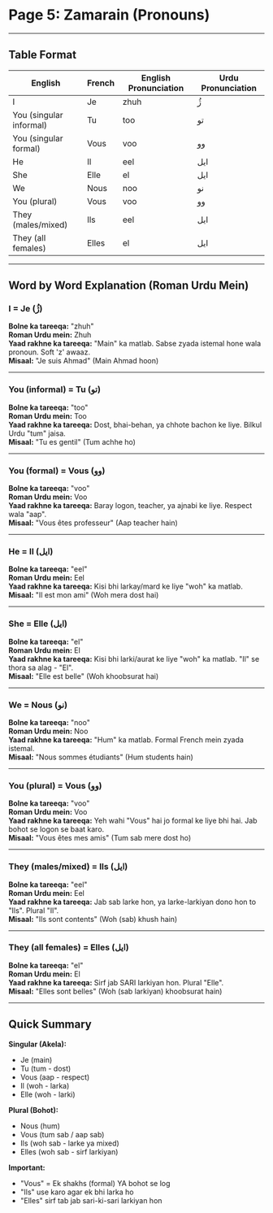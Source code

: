 # Page 5: Zamarain (Pronouns)

---

## Table Format

| **English** | **French** | **English Pronunciation** | **Urdu Pronunciation** |
|-------------|-----------|---------------------------|--------------------------|
| I | Je | zhuh | ژُ |
| You (singular informal) | Tu | too | تو |
| You (singular formal) | Vous | voo | وو |
| He | Il | eel | ایل |
| She | Elle | el | ایل |
| We | Nous | noo | نو |
| You (plural) | Vous | voo | وو |
| They (males/mixed) | Ils | eel | ایل |
| They (all females) | Elles | el | ایل |

---

## Word by Word Explanation (Roman Urdu Mein)

### I = Je (ژُ)

**Bolne ka tareeqa:** "zhuh"  
**Roman Urdu mein:** Zhuh  
**Yaad rakhne ka tareeqa:** "Main" ka matlab. Sabse zyada istemal hone wala pronoun. Soft 'z' awaaz.  
**Misaal:** "Je suis Ahmad" (Main Ahmad hoon)

---

### You (informal) = Tu (تو)

**Bolne ka tareeqa:** "too"  
**Roman Urdu mein:** Too  
**Yaad rakhne ka tareeqa:** Dost, bhai-behan, ya chhote bachon ke liye. Bilkul Urdu "tum" jaisa.  
**Misaal:** "Tu es gentil" (Tum achhe ho)

---

### You (formal) = Vous (وو)

**Bolne ka tareeqa:** "voo"  
**Roman Urdu mein:** Voo  
**Yaad rakhne ka tareeqa:** Baray logon, teacher, ya ajnabi ke liye. Respect wala "aap".  
**Misaal:** "Vous êtes professeur" (Aap teacher hain)

---

### He = Il (ایل)

**Bolne ka tareeqa:** "eel"  
**Roman Urdu mein:** Eel  
**Yaad rakhne ka tareeqa:** Kisi bhi larkay/mard ke liye "woh" ka matlab.  
**Misaal:** "Il est mon ami" (Woh mera dost hai)

---

### She = Elle (ایل)

**Bolne ka tareeqa:** "el"  
**Roman Urdu mein:** El  
**Yaad rakhne ka tareeqa:** Kisi bhi larki/aurat ke liye "woh" ka matlab. "Il" se thora sa alag - "El".  
**Misaal:** "Elle est belle" (Woh khoobsurat hai)

---

### We = Nous (نو)

**Bolne ka tareeqa:** "noo"  
**Roman Urdu mein:** Noo  
**Yaad rakhne ka tareeqa:** "Hum" ka matlab. Formal French mein zyada istemal.  
**Misaal:** "Nous sommes étudiants" (Hum students hain)

---

### You (plural) = Vous (وو)

**Bolne ka tareeqa:** "voo"  
**Roman Urdu mein:** Voo  
**Yaad rakhne ka tareeqa:** Yeh wahi "Vous" hai jo formal ke liye bhi hai. Jab bohot se logon se baat karo.  
**Misaal:** "Vous êtes mes amis" (Tum sab mere dost ho)

---

### They (males/mixed) = Ils (ایل)

**Bolne ka tareeqa:** "eel"  
**Roman Urdu mein:** Eel  
**Yaad rakhne ka tareeqa:** Jab sab larke hon, ya larke-larkiyan dono hon to "Ils". Plural "Il".  
**Misaal:** "Ils sont contents" (Woh (sab) khush hain)

---

### They (all females) = Elles (ایل)

**Bolne ka tareeqa:** "el"  
**Roman Urdu mein:** El  
**Yaad rakhne ka tareeqa:** Sirf jab SARI larkiyan hon. Plural "Elle".  
**Misaal:** "Elles sont belles" (Woh (sab larkiyan) khoobsurat hain)

---

## Quick Summary

**Singular (Akela):**
- Je (main)
- Tu (tum - dost)
- Vous (aap - respect)
- Il (woh - larka)
- Elle (woh - larki)

**Plural (Bohot):**
- Nous (hum)
- Vous (tum sab / aap sab)
- Ils (woh sab - larke ya mixed)
- Elles (woh sab - sirf larkiyan)

**Important:**
- "Vous" = Ek shakhs (formal) YA bohot se log
- "Ils" use karo agar ek bhi larka ho
- "Elles" sirf tab jab sari-ki-sari larkiyan hon
